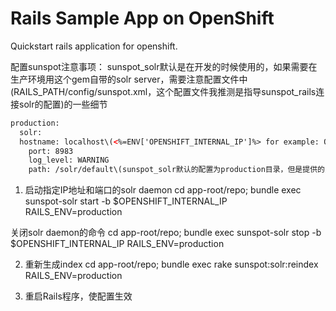 # Rails Sample App on OpenShift #
Quickstart rails application for openshift.


配置sunspot注意事项：
sunspot_solr默认是在开发的时候使用的，如果需要在生产环境用这个gem自带的solr server，需要注意配置文件中(RAILS_PATH/config/sunspot.xml，这个配置文件我推测是指导sunspot_rails连接solr的配置)的一些细节

```xml
production:
  solr:
  hostname: localhost\(<%=ENV['OPENSHIFT_INTERNAL_IP']%> for example: OPENSHIFT_RUBY_IP 如果在openshift上使用sunspot，此处一定要改变为openshift允许使用的内部IP，env | grep IP 得到的\)
    port: 8983
    log_level: WARNING
    path: /solr/default\(sunspot_solr默认的配置为production目录，但是提供的只有default目录。。。网上有人说坑die，我＋1吧\)
```

1. 启动指定IP地址和端口的solr daemon
cd app-root/repo; bundle exec sunspot-solr start -b $OPENSHIFT_INTERNAL_IP RAILS_ENV=production

关闭solr daemon的命令
cd app-root/repo; bundle exec sunspot-solr stop -b $OPENSHIFT_INTERNAL_IP RAILS_ENV=production

2. 重新生成index
cd app-root/repo; bundle exec rake sunspot:solr:reindex RAILS_ENV=production

3. 重启Rails程序，使配置生效


